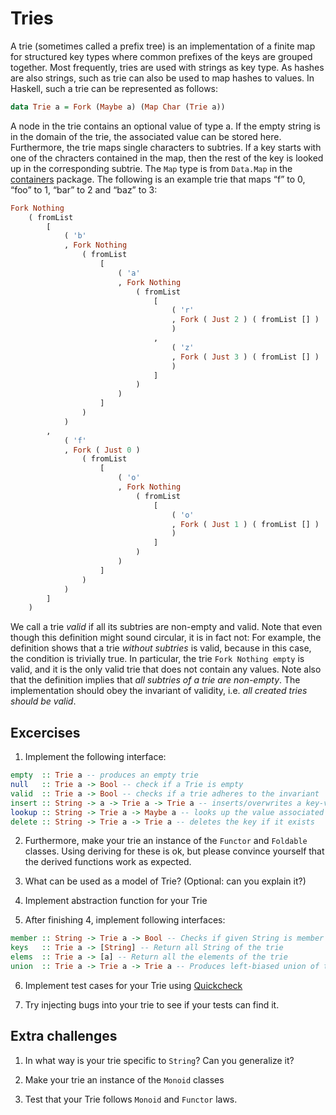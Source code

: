 # Tries

A trie (sometimes called a prefix tree) is an implementation of a finite map for
structured key types where common prefixes of the keys are grouped together.
Most frequently, tries are used with strings as key type. As hashes are also
strings, such as trie can also be used to map hashes to values.
In Haskell, such a trie can be represented as follows:

```haskell
data Trie a = Fork (Maybe a) (Map Char (Trie a))
```

A node in the trie contains an optional value of type a. If the empty string is in
the domain of the trie, the associated value can be stored here. Furthermore, the
trie maps single characters to subtries. If a key starts with one of the chracters
contained in the map, then the rest of the key is looked up in the corresponding
subtrie.
The `Map` type is from `Data.Map` in the [containers](http://hackage.haskell.org/package/containers-0.6.2.1)
package. The following is an example trie that maps “f” to 0, “foo” to 1, “bar” to 2 and
“baz” to 3:

```haskell
Fork Nothing 
    ( fromList 
        [ 
            ( 'b'
            , Fork Nothing 
                ( fromList 
                    [ 
                        ( 'a'
                        , Fork Nothing 
                            ( fromList 
                                [ 
                                    ( 'r'
                                    , Fork ( Just 2 ) ( fromList [] )
                                    ) 
                                , 
                                    ( 'z'
                                    , Fork ( Just 3 ) ( fromList [] )
                                    ) 
                                ] 
                            )
                        ) 
                    ]
                )
            ) 
        , 
            ( 'f'
            , Fork ( Just 0 ) 
                ( fromList 
                    [ 
                        ( 'o'
                        , Fork Nothing 
                            ( fromList 
                                [ 
                                    ( 'o'
                                    , Fork ( Just 1 ) ( fromList [] )
                                    ) 
                                ]
                            )
                        ) 
                    ]
                )
            ) 
        ] 
    )
```

We call a trie *valid* if all its subtries are non-empty and valid.
Note that even though this definition might sound circular, it is in fact not: For
example, the definition shows that a trie *without subtries* is valid, because in
this case, the condition is trivially true.
In particular, the trie `Fork Nothing empty` is valid, and it is the only valid trie
that does not contain any values.
Note also that the definition implies that *all subtries of a trie are non-empty*.
The implementation should obey the invariant of validity, i.e.
*all created tries should be valid*.

## Excercises

1. Implement the following interface:

```haskell
empty  :: Trie a -- produces an empty trie
null   :: Trie a -> Bool -- check if a Trie is empty
valid  :: Trie a -> Bool -- checks if a trie adheres to the invariant
insert :: String -> a -> Trie a -> Trie a -- inserts/overwrites a key-value pair
lookup :: String -> Trie a -> Maybe a -- looks up the value associated with the key
delete :: String -> Trie a -> Trie a -- deletes the key if it exists
```

2. Furthermore, make your trie an instance of the `Functor` and `Foldable` classes.
Using deriving for these is ok, but please convince yourself that the derived
functions work as expected.

3. What can be used as a model of Trie? (Optional: can you explain it?)

4. Implement abstraction function for your Trie

5. After finishing 4, implement following interfaces:

```haskell
member :: String -> Trie a -> Bool -- Checks if given String is member of trie
keys   :: Trie a -> [String] -- Return all String of the trie
elems  :: Trie a -> [a] -- Return all the elements of the trie
union  :: Trie a -> Trie a -> Trie a -- Produces left-biased union of two tries
```

6. Implement test cases for your Trie using [Quickcheck](http://hackage.haskell.org/package/QuickCheck)

7. Try injecting bugs into your trie to see if your tests can find it.

## Extra challenges

1. In what way is your trie specific to `String`? Can you generalize it?

2. Make your trie an instance of the `Monoid` classes

3. Test that your Trie follows `Monoid` and `Functor` laws.